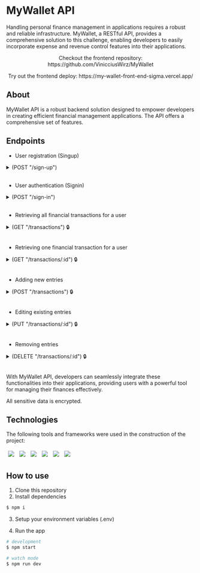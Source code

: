 # MyWallet API
Handling personal finance management in applications requires a robust and reliable infrastructure. MyWallet, a RESTful API, provides a comprehensive solution to this challenge, enabling developers to easily incorporate expense and revenue control features into their applications.
<p align='center'>Checkout the frontend repository: https://github.com/VinicciusWirz/MyWallet</p>
<p align='center'>Try out the frontend deploy: https://my-wallet-front-end-sigma.vercel.app/</p>

## About
MyWallet API is a robust backend solution designed to empower developers in creating efficient financial management applications. The API offers a comprehensive set of features.

## Endpoints

- User registration (Singup)
<details>
  <summary>
  (POST "/sign-up")
  </summary>
  <ul>
    <li>
      Creates user account
    </li>
  </ul>
    
  ```javascript
  // body
  {
    name: "John Doe",
    email: "email@email.com", //unique email
    password: "1mApAsSwoRd!", //minimum of 3 characters
  }
  ```
</details>
<br/>

- User authentication (Signin)
<details>
  <summary>
  (POST "/sign-in")
  </summary>
  <ul>
    <li>
      Login into user's account
    </li>
    <li>
      Generates user's token
    </li>
  </ul>
    
  ```javascript
  // body
  {
    email: "email@email.com", //registered email
    password: "1mApAsSwoRd!",
  }
  ```
  ```javascript
  // response
  {
    name: "John Doe",
    token: "1234-5678-91011", //session token
  }
  ```
</details>
<br/>

- Retrieving all financial transactions for a user
<details>
  <summary>
  (GET "/transactions") 🔒
  </summary>
  <ul>
    <li>
      Authorization protected route
    </li>
    <li>
      Gets all transactions
    </li>
  </ul>
    
  ```javascript
  // response
  { transactions:
    [
      {
        id: ObjectId,
        description: "Salary",
        value: "500000", // value in cents
        type: "deposit", // "withdraw" || "deposit"
        date: "20/10/2020" // (DD/MM/YYYY)
      }, ...
    ]
  }
  ```
  
</details>
<br/>

- Retrieving one financial transaction for a user
<details>
  <summary>
  (GET "/transactions/:id") 🔒
  </summary>
  <ul>
    <li>
      Authorization protected route
    </li>
    <li>
      Gets transaction information
    </li>
  </ul>

  ```javascript
  // response
    {
      id: ObjectId,
      description: "Salary",
      value: "500000", // value in cents
      type: "deposit", // "withdraw" || "deposit"
      date: "20/10/2020" // (DD/MM/YYYY) optional
    }
  ```
</details>
<br/>

- Adding new entries
<details>
  <summary>
  (POST "/transactions") 🔒
  </summary>
  <ul>
    <li>
      Authorization protected route
    </li>
    <li>
      Creates transaction
    </li>
  </ul>

  ```javascript
  // body
    {
      description: "Salary",
      value: "500000", // value in cents
      type: "deposit", // "withdraw" || "deposit"
      date: "20/10/2020" // (DD/MM/YYYY) optional
    }
  ```
</details>
<br/>

- Editing existing entries
<details>
  <summary>
  (PUT "/transactions/:id") 🔒
  </summary>
  <ul>
    <li>
      Authorization protected route
    </li>
    <li>
      Updates transaction
    </li>
  </ul>
  
  ```javascript
  // body
    {
      description: "Salary",
      value: "500000", // value in cents
      type: "deposit", // "withdraw" || "deposit"
      date: "20/10/2020" // (DD/MM/YYYY) optional
    }
  ```
</details>
<br/>

- Removing entries
<details>
  <summary>(DELETE "/transactions/:id") 🔒</summary>
  <ul>
    <li>
      Authorization protected route
    </li>
    <li>
      Deletes transaction
    </li>
  </ul>
</details>
<br/>

With MyWallet API, developers can seamlessly integrate these functionalities into their applications, providing users with a powerful tool for managing their finances effectively.

All sensitive data is encrypted.

## Technologies
The following tools and frameworks were used in the construction of the project:

<p>
  <img style='margin: 5px;' src="https://img.shields.io/badge/JavaScript-323330?style=for-the-badge&logo=javascript&logoColor=F7DF1E"/>
  <img style='margin: 5px;' src="https://img.shields.io/badge/MongoDB-4EA94B?style=for-the-badge&logo=mongodb&logoColor=white"/>
  <img style='margin: 5px;' src="https://img.shields.io/badge/Express%20js-000000?style=for-the-badge&logo=express&logoColor=white"/>
  <img style='margin: 5px;' src="https://img.shields.io/badge/npm-CB3837?style=for-the-badge&logo=npm&logoColor=white"/>
  <img style='margin: 5px;' src='https://img.shields.io/badge/prettier-1A2C34?style=for-the-badge&logo=prettier&logoColor=F7BA3E'/>
  <img style='margin: 5px;' src='https://img.shields.io/badge/eslint-3A33D1?style=for-the-badge&logo=eslint&logoColor=white'/>
</p>

## How to use
1. Clone this repository
2. Install dependencies
```bash
$ npm i
```

3. Setup your environment variables (.env)

4. Run the app
```bash
# development
$ npm start

# watch mode
$ npm run dev
```

